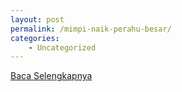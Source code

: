 ```yaml
---
layout: post
permalink: /mimpi-naik-perahu-besar/
categories:
    - Uncategorized
---
```


[Baca Selengkapnya](/10)